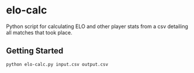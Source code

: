 # elo-calc

Python script for calculating ELO and other player stats from a csv detailing all matches that took place.

## Getting Started

```
python elo-calc.py input.csv output.csv
```
